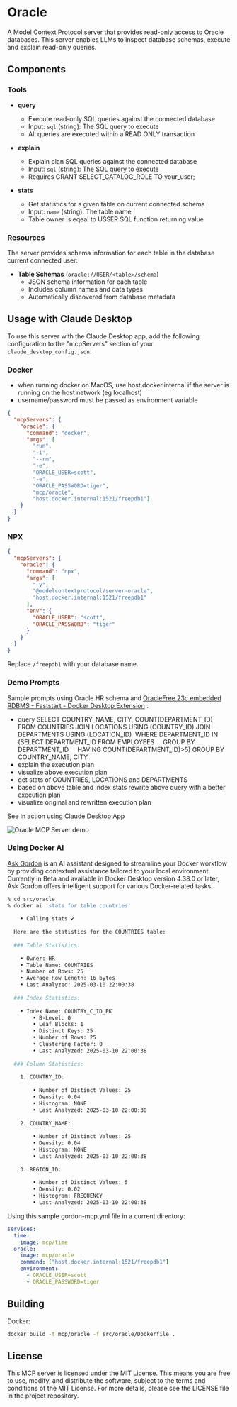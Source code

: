 # Oracle

A Model Context Protocol server that provides read-only access to Oracle databases. This server enables LLMs to inspect database schemas, execute and explain read-only queries.

## Components

### Tools

- **query**
  - Execute read-only SQL queries against the connected database
  - Input: `sql` (string): The SQL query to execute
  - All queries are executed within a READ ONLY transaction

- **explain**
  - Explain plan SQL queries against the connected database
  - Input: `sql` (string): The SQL query to execute
  - Requires GRANT SELECT_CATALOG_ROLE TO your_user;

- **stats**
  - Get statistics for a given table on current connected schema
  - Input: `name` (string): The table name
  - Table owner is eqeal to USSER SQL function returning value

### Resources

The server provides schema information for each table in the database current connected user:

- **Table Schemas** (`oracle://USER/<table>/schema`)
  - JSON schema information for each table
  - Includes column names and data types
  - Automatically discovered from database metadata

## Usage with Claude Desktop

To use this server with the Claude Desktop app, add the following configuration to the "mcpServers" section of your `claude_desktop_config.json`:

### Docker

* when running docker on MacOS, use host.docker.internal if the server is running on the host network (eg localhost)
* username/password must be passed as environment variable

```json
{
  "mcpServers": {
    "oracle": {
      "command": "docker",
      "args": [
        "run", 
        "-i", 
        "--rm", 
        "-e",
        "ORACLE_USER=scott",
        "-e",
        "ORACLE_PASSWORD=tiger",
        "mcp/oracle", 
        "host.docker.internal:1521/freepdb1"]
    }
  }
}
```

### NPX

```json
{
  "mcpServers": {
    "oracle": {
      "command": "npx",
      "args": [
        "-y",
        "@modelcontextprotocol/server-oracle",
        "host.docker.internal:1521/freepdb1"
      ],
      "env": {
        "ORACLE_USER": "scott",
        "ORACLE_PASSWORD": "tiger"
      }
    }
  }
}
```

Replace `/freepdb1` with your database name.

### Demo Prompts

Sample prompts using Oracle HR schema and 
[OracleFree 23c embedded RDBMS - Faststart - Docker Desktop Extension](https://open.docker.com/extensions/marketplace?extensionId=mochoa/oraclefree-docker-extension) .

- query SELECT COUNTRY_NAME, CITY, COUNT(DEPARTMENT_ID)
FROM COUNTRIES JOIN LOCATIONS USING (COUNTRY_ID) JOIN DEPARTMENTS USING (LOCATION_ID) 
WHERE DEPARTMENT_ID IN 
    (SELECT DEPARTMENT_ID FROM EMPLOYEES 
   GROUP BY DEPARTMENT_ID 
   HAVING COUNT(DEPARTMENT_ID)>5)
GROUP BY COUNTRY_NAME, CITY
- explain the execution plan
- visualize above execution plan
- get stats of COUNTRIES, LOCATIONS and DEPARTMENTS
- based on above table and index stats rewrite above query with a better execution plan
- visualize original and rewritten execution plan

See in action using Claude Desktop App

![Oracle MCP Server demo](./demo-prompts.gif)

### Using Docker AI

[Ask Gordon](https://docs.docker.com/desktop/features/gordon/) is an AI assistant designed to streamline your Docker workflow by providing contextual assistance tailored to your local environment. Currently in Beta and available in Docker Desktop version 4.38.0 or later, Ask Gordon offers intelligent support for various Docker-related tasks.

```sh
% cd src/oracle
% docker ai 'stats for table countries'    
                                                    
    • Calling stats ✔️                              
                                                    
  Here are the statistics for the COUNTRIES table:  
                                                    
  ### Table Statistics:                             
                                                    
    • Owner: HR                                     
    • Table Name: COUNTRIES                         
    • Number of Rows: 25                            
    • Average Row Length: 16 bytes                  
    • Last Analyzed: 2025-03-10 22:00:38            
                                                    
  ### Index Statistics:                             
                                                    
    • Index Name: COUNTRY_C_ID_PK                   
        • B-Level: 0                                
        • Leaf Blocks: 1                            
        • Distinct Keys: 25                         
        • Number of Rows: 25                        
        • Clustering Factor: 0                      
        • Last Analyzed: 2025-03-10 22:00:38        
                                                    
  ### Column Statistics:                            
                                                    
    1. COUNTRY_ID:                                  
                                                    
        • Number of Distinct Values: 25             
        • Density: 0.04                             
        • Histogram: NONE                           
        • Last Analyzed: 2025-03-10 22:00:38        
                                                    
    2. COUNTRY_NAME:                                
                                                    
        • Number of Distinct Values: 25             
        • Density: 0.04                             
        • Histogram: NONE                           
        • Last Analyzed: 2025-03-10 22:00:38        
                                                    
    3. REGION_ID:                                   
                                                    
        • Number of Distinct Values: 5              
        • Density: 0.02                             
        • Histogram: FREQUENCY                      
        • Last Analyzed: 2025-03-10 22:00:38        
```

Using this sample gordon-mcp.yml file in a current directory:

```yml
services:
  time:
    image: mcp/time
  oracle:
    image: mcp/oracle
    command: ["host.docker.internal:1521/freepdb1"]
    environment:
      - ORACLE_USER=scott
      - ORACLE_PASSWORD=tiger
```

## Building

Docker:

```sh
docker build -t mcp/oracle -f src/oracle/Dockerfile . 
```

## License

This MCP server is licensed under the MIT License. This means you are free to use, modify, and distribute the software, subject to the terms and conditions of the MIT License. For more details, please see the LICENSE file in the project repository.
